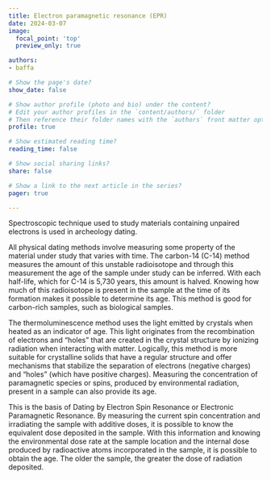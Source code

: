 ```yaml
---
title: Electron paramagnetic resonance (EPR)
date: 2024-03-07
image:
  focal_point: 'top'
  preview_only: true

authors:
- baffa

# Show the page's date?
show_date: false

# Show author profile (photo and bio) under the content?
# Edit your author profiles in the `content/authors/` folder
# Then reference their folder names with the `authors` front matter option above
profile: true

# Show estimated reading time?
reading_time: false

# Show social sharing links?
share: false

# Show a link to the next article in the series?
pager: true

---
```


Spectroscopic technique used to study materials containing unpaired electrons is used in archeology dating.

<!--more-->

All physical dating methods involve measuring some property of the material under study that varies with time. The carbon-14 (C-14) method measures the amount of this unstable radioisotope and through this measurement the age of the sample under study can be inferred. With each half-life, which for C-14 is 5,730 years, this amount is halved. Knowing how much of this radioisotope is present in the sample at the time of its formation makes it possible to determine its age. This method is good for carbon-rich samples, such as biological samples. 

The thermoluminescence method uses the light emitted by crystals when heated as an indicator of age. This light originates from the recombination of electrons and “holes” that are created in the crystal structure by ionizing radiation when interacting with matter. Logically, this method is more suitable for crystalline solids that have a regular structure and offer mechanisms that stabilize the separation of electrons (negative charges) and “holes” (which have positive charges). Measuring the concentration of paramagnetic species or spins, produced by environmental radiation, present in a sample can also provide its age.

This is the basis of Dating by Electron Spin Resonance or Electronic Paramagnetic Resonance. By measuring the current spin concentration and irradiating the sample with additive doses, it is possible to know the equivalent dose deposited in the sample. With this information and knowing the environmental dose rate at the sample location and the internal dose produced by radioactive atoms incorporated in the sample, it is possible to obtain the age. The older the sample, the greater the dose of radiation deposited.






